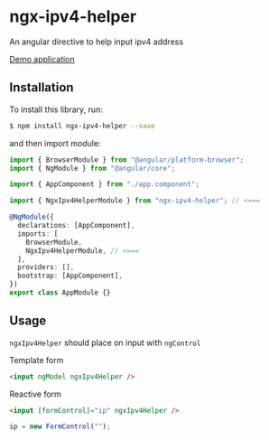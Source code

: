 # ngx-ipv4-helper

An angular directive to help input ipv4 address

[Demo application](https://bree7e.github.io/ngx-ipv4-helper/)

## Installation

To install this library, run:

```bash
$ npm install ngx-ipv4-helper --save
```

and then import module:

```typescript
import { BrowserModule } from "@angular/platform-browser";
import { NgModule } from "@angular/core";

import { AppComponent } from "./app.component";

import { NgxIpv4HelperModule } from "ngx-ipv4-helper"; // <===

@NgModule({
  declarations: [AppComponent],
  imports: [
    BrowserModule,
    NgxIpv4HelperModule, // <===
  ],
  providers: [],
  bootstrap: [AppComponent],
})
export class AppModule {}
```

## Usage

`ngxIpv4Helper` should place on input with `ngControl`

Template form

```html
<input ngModel ngxIpv4Helper />
```

Reactive form

```html
<input [formControl]="ip" ngxIpv4Helper />
```

```ts
ip = new FormControl("");
```

